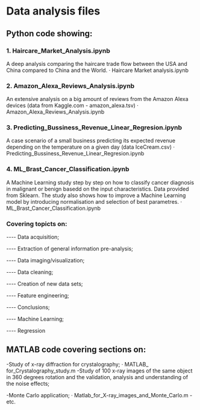 # Data analysis files

## Python code showing:
###  1. Haircare_Market_Analysis.ipynb
A deep analysis comparing the haircare trade flow between the USA and China compared to China and the World.
    · Haircare Market analysis.ipynb
###  2. Amazon_Alexa_Reviews_Analysis.ipynb
An extensive analysis on a big amount of reviews from the Amazon Alexa devices (data from Kaggle.com - amazon_alexa.tsv)
    · Amazon_Alexa_Reviews_Analysis.ipynb
###  3. Predicting_Bussiness_Revenue_Linear_Regresion.ipynb	
A case scenario of a small business predicting its expected revenue depending on the temperature on a given day (data IceCream.csv)
    · Predicting_Bussiness_Revenue_Linear_Regresion.ipynb	
###  4. ML_Brast_Cancer_Classification.ipynb
A Machine Learning study step by step on how to classify cancer diagnosis in malignant or benign basedd on the input characteristics. Data provided from Sklearn. The study also shows how to improve a Machine Learning model by introducing normalisation and selection of best parametres.
    · ML_Brast_Cancer_Classification.ipynb

### Covering topicts on:

---- Data acquisition;

---- Extraction of general information pre-analysis;

---- Data imaging/visualization;

---- Data cleaning;

---- Creation of new data sets;

---- Feature engineering;

---- Conclusions;

---- Machine Learning;

---- Regression

## MATLAB code covering sections on:

-Study of x-ray diffraction for crystalography;
    · MATLAB_ for_Crystalography_study.m
-Study of 100 x-ray images of the same object in 360 degrees rotation and the validation, analysis and understanding of the noise effects; 

-Monte Carlo application;
    · Matlab_for_X-ray_images_and_Monte_Carlo.m
-etc.
